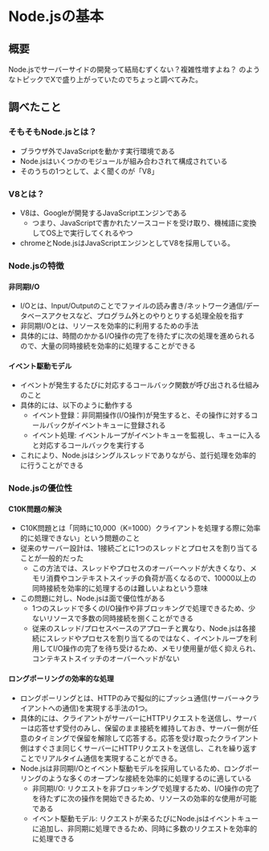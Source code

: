 # Node.jsの基本

## 概要

Node.jsでサーバーサイドの開発って結局むずくない？複雑性増すよね？
のようなトピックでXで盛り上がっていたのでちょっと調べてみた。

## 調べたこと

### そもそもNode.jsとは？

- ブラウザ外でJavaScriptを動かす実行環境である
- Node.jsはいくつかのモジュールが組み合わされて構成されている
-   そのうちの1つとして、よく聞くのが「V8」

### V8とは？

- V8は、Googleが開発するJavaScriptエンジンである
  - つまり、JavaScriptで書かれたソースコードを受け取り、機械語に変換してOS上で実行してくれるやつ
- chromeとNode.jsはJavaScriptエンジンとしてV8を採用している。

### Node.jsの特徴

#### 非同期I/O

- I/Oとは、Input/Outputのことでファイルの読み書き/ネットワーク通信/データベースアクセスなど、プログラム外とのやりとりする処理全般を指す
- 非同期I/Oとは、リソースを効率的に利用するための手法
- 具体的には、時間のかかるI/O操作の完了を待たずに次の処理を進められるので、大量の同時接続を効率的に処理することができる

#### イベント駆動モデル

- イベントが発生するたびに対応するコールバック関数が呼び出される仕組みのこと
- 具体的には、以下のように動作する
  - イベント登録：非同期操作(I/O操作)が発生すると、その操作に対するコールバックがイベントキューに登録される
  - イベント処理: イベントループがイベントキューを監視し、キューに入ると対応するコールバックを実行する
- これにより、Node.jsはシングルスレッドでありながら、並行処理を効率的に行うことができる

### Node.jsの優位性

#### C10K問題の解決

- C10K問題とは「同時に10,000（K=1000）クライアントを処理する際に効率的に処理できない」という問題のこと
- 従来のサーバー設計は、1接続ごとに1つのスレッドとプロセスを割り当てることが一般的だった
  - この方法では、スレッドやプロセスのオーバーヘッドが大きくなり、メモリ消費やコンテキストスイッチの負荷が高くなるので、10000以上の同時接続を効率的に処理するのは難しいよねという意味
- この問題に対し、Node.jsは面で優位性がある
  - 1つのスレッドで多くのI/O操作や非ブロッキングで処理できるため、少ないリソースで多数の同時接続を捌くことができる
  - 従来のスレッド/プロセスベースのアプローチと異なり、Node.jsは各接続にスレッドやプロセスを割り当てるのではなく、イベントループを利用してI/O操作の完了を待ち受けるため、メモリ使用量が低く抑えられ、コンテキストスイッチのオーバーヘッドがない

#### ロングポーリングの効率的な処理

- ロングポーリングとは、HTTPのみで擬似的にプッシュ通信(サーバー→クライアントへの通信)を実現する手法の1つ。
-   具体的には、クライアントがサーバーにHTTPリクエストを送信し、サーバーは応答せず受付のみし、保留のまま接続を維持しておき、サーバー側が任意のタイミングで保留を解除して応答する。応答を受け取ったクライアント側はすぐさま同じくサーバーにHTTPリクエストを送信し、これを繰り返すことでリアルタイム通信を実現することができる。
- Node.jsは非同期I/Oとイベント駆動モデルを採用しているため、ロングポーリングのような多くのオープンな接続を効率的に処理するのに適している
  - 非同期I/O: リクエストを非ブロッキングで処理するため、I/O操作の完了を待たずに次の操作を開始できるため、リソースの効率的な使用が可能である
  - イベント駆動モデル: リクエストが来るたびにNode.jsはイベントキューに追加し、非同期に処理できるため、同時に多数のリクエストを効率的に処理できる
